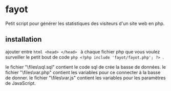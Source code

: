 # fayot
Petit script pour générer les statistiques des visiteurs d'un site web en php.

## installation
ajouter entre ```html <head> </head> ``` à chaque fichier php que vous voulez surveiller le petit bout de code ```php <?php include 'fayot/fayot.php'; ?> ```.

le fichier "\files\sql.sql" contient le code sql de crée la basse de données.
le fichier "\files\var.php" contient les variables pour ce connecter à la basse de donner.
le fichier "\files\var.js" contient les variables pour les paramètres de JavaScript.
